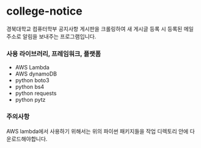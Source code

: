 # college-notice
경북대학교 컴퓨터학부 공지사항 게시판을 크롤링하여 새 게시글 등록 시 등록된 메일 주소로 알림을 보내주는 프로그램입니다.

### 사용 라이브러리, 프레임워크, 플랫폼
- AWS Lambda  
- AWS dynamoDB  
- python boto3  
- python bs4  
- python requests  
- python pytz  

### 주의사항
AWS lambda에서 사용하기 위해서는 위의 파이썬 패키지들을 작업 디렉토리 안에 다운로드해야합니다.